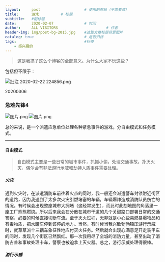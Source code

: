 ```yaml
---
layout:     post                    # 使用的布局（不需要改）
title:      游戏          # 标题 
subtitle:   #副标题
date:       2020-02-07              # 时间
author:     ALL VISITORS                      # 作者
header-img: img/post-bg-2015.jpg    #这篇文章标题背景图片
catalog: true                       # 是否归档
tags:                               #标签
    - 感兴趣的
---
```


> 这是我搞了这么个博客的全部意义。为什么大家不玩这些？

包括但不限于：

![批注 2020-02-22 224856.png](https://i.loli.net/2020/02/22/wpm4kvVCyNh3q5e.png)

20200306
### 急难先锋4

![图片.png](https://i.loli.net/2020/03/06/Kog4Tm92rNf1ZLj.png)
![图片.png](https://i.loli.net/2020/03/06/TFgs1qd6nDCGORv.png)

总的来说，是一个派遣应急单位处理各种紧急事件的游戏。分自由模式和任务模式。

***
#### 自由模式
> 自由模式主要是一些日常的城市事件，抓抓小偷，处理交通事故，扑灭火灾，偶尔会有非法游行示威和劫持人质事件需要处理。
##### 火灾
遇到火灾时，在派遣消防车前往着火点的同时，我一般还会派遣警车封锁附近街区的道路，因为我遇到了太多次火灾引燃堵塞的车辆，车辆爆炸造成消防队员伤亡的情况。有时候会出现整座城市大拥堵（这经常发生），而此时此刻地图的角落里一座工厂熊熊燃烧。所以后来我会在分散在城市干道的几个关键路口部署日常的交通警察，必要的时候直接切断车流。至于灭火过程，无非就是小心些易燃易爆物品和有毒物质，把水罐车停到该停的地方。当然，有时候当我兴致勃勃镇压游行示威时，就草草派个三辆车象征性地应付灭火任务。然后就会出现心满意足开走装甲车的同时，发现几个街区已然飘红。那一次我用尽了全城的消防力量，甚至出动了消防吉普和事故处理卡车，警察也被迫拿上灭火器。总之，游行示威处理得很棒。

##### 游行示威

